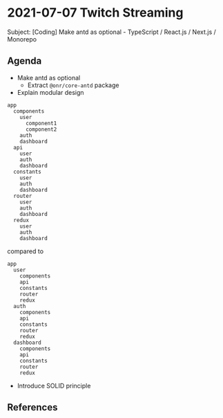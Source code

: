 # 2021-07-07 Twitch Streaming

Subject: [Coding] Make antd as optional - TypeScript / React.js / Next.js / Monorepo

<!--  
const div = document.querySelector('.sc-AxjAm .iltvOi');
div.innerText = 'https://hackmd.io/@koshuang/twitch-streaming';
div.style.fontSize='18px';
-->

## Agenda

- Make antd as optional
  - Extract `@onr/core-antd` package
- Explain modular design
```
app
  components
    user
      component1
      component2
    auth
    dashboard
  api
    user
    auth
    dashboard
  constants
    user
    auth
    dashboard
  router
    user
    auth
    dashboard
  redux
    user
    auth
    dashboard
```

compared to

```
app
  user
    components
    api
    constants
    router
    redux
  auth
    components
    api
    constants
    router
    redux
  dashboard
    components
    api
    constants
    router
    redux
```

- Introduce SOLID principle


## References















